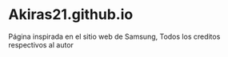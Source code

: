 # Akiras21.github.io
Página inspirada en el sitio web de Samsung, Todos los creditos respectivos al autor
